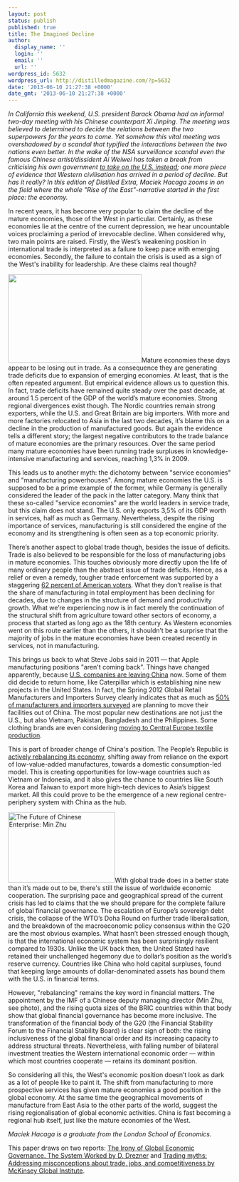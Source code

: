 ```yaml
---
layout: post
status: publish
published: true
title: The Imagined Decline
author:
  display_name: ''
  login: ''
  email: ''
  url: ''
wordpress_id: 5632
wordpress_url: http://distilledmagazine.com/?p=5632
date: '2013-06-10 21:27:38 +0000'
date_gmt: '2013-06-10 21:27:38 +0000'
---
```

<p><em>In California this weekend, U.S. president Barack Obama had an informal two-day meeting with his Chinese counterpart Xi Jinping. The meeting was believed to determined to decide the relations between the two superpowers for the years to come. Yet somehow this vital meeting was overshadowed by a scandal that typified the interactions between the two nations even better. In the wake of the NSA surveillance scandal even the famous Chinese artist/dissident Ai Weiwei has taken a break from criticising his own government <a href="http://distilledmagazine.com/wp-content/uploads/2013/06/nsa-surveillance-us-behaving-like-china" target="_blank">to take on the U.S. instead</a>; one more piece of evidence that Western civilisation has arrived in a period of decline. But has it really? In this edition of Distilled Extra, Maciek Hacaga zooms in on the field where the whole "Rise of the East"-narrative started in the first place: the economy.</em></p>
<p class="break">In recent years, it has become very popular to claim the decline of the mature economies, those of the West in particular. Certainly, as these economies lie at the centre of the current depression, we hear uncountable voices proclaiming a period of irrevocable decline. When considered why, two main points are raised. Firstly, the West’s weakening position in international trade is interpreted as a failure to keep pace with emerging economies. Secondly, the failure to contain the crisis is used as a sign of the West's inability for leadership. Are these claims real though?</p>
<p class="break"><a href="http://distilledmagazine.com/wp-content/uploads/2013/06/Victoria_Harbour_Hong_Kong.jpg"><img class=" wp-image-5638 alignleft" alt="" src="http://distilledmagazine.com/wp-content/uploads/2013/06/Victoria_Harbour_Hong_Kong-1024x681.jpg" width="300" height="198" /></a>Mature economies these days appear to be losing out in trade. As a consequence they are generating trade deficits due to expansion of emerging economies. At least, that is the often repeated argument. But empirical evidence allows us to question this. In fact, trade deficits have remained quite steady over the past decade, at around 1.5 percent of the GDP of the world’s mature economies. Strong regional divergences exist though. The Nordic countries remain strong exporters, while the U.S. and Great Britain are big importers. With more and more factories relocated to Asia in the last two decades, it’s blame this on a decline in the production of manufactured goods. But again the evidence tells a different story; the largest negative contributors to the trade balance of mature economies are the primary resources. Over the same period many mature economies have been running trade surpluses in knowledge-intensive manufacturing and services, reaching 1,3% in 2009.</p>
<p>This leads us to another myth: the dichotomy between "service economies" and "manufacturing powerhouses". Among mature economies the U.S. is supposed to be a prime example of the former, while Germany is generally considered the leader of the pack in the latter category. Many think that these so-called "service economies" are the world leaders in service trade, but this claim does not stand. The U.S. only exports 3,5% of its GDP worth in services, half as much as Germany. Nevertheless, despite the rising importance of services, manufacturing is still considered the engine of the economy and its strengthening is often seen as a top economic priority.</p>
<p class="break">There’s another aspect to global trade though, besides the issue of deficits. Trade is also believed to be responsible for the loss of manufacturing jobs in mature economies. This touches obviously more directly upon the life of many ordinary people than the abstract issue of trade deficits. Hence, as a relief or even a remedy, tougher trade enforcement was supported by a staggering <a href="http://distilledmagazine.com/wp-content/uploads/2013/06/AAM-poll-FINAL-B.pdf" target="_blank">62 percent of American voters</a>. What they don’t realise is that the share of manufacturing in total employment has been declining for decades, due to changes in the structure of demand and productivity growth. What we’re experiencing now is in fact merely the continuation of the structural shift from agriculture toward other sectors of economy, a process that started as long ago as the 18th century. As Western economies went on this route earlier than the others, it shouldn’t be a surprise that the majority of jobs in the mature economies have been created recently in services, not in manufacturing.</p>
<p>This brings us back to what Steve Jobs said in 2011 — that Apple manufacturing positions "aren't coming back". Things have changed apparently, because <a href="http://distilledmagazine.com/wp-content/uploads/2013/06/u-s-factories-leaving-china" target="_blank">U.S. companies are leaving China</a> now. Some of them did decide to return home, like Caterpillar which is establishing nine new projects in the United States. In fact, the Spring 2012 Global Retail Manufacturers and Importers Survey clearly indicates that as much as <a href="http://distilledmagazine.com/wp-content/uploads/2013/06/manufacturing-dilemma-leaving-china-going-where" target="_blank">50% of manufacturers and importers surveyed</a> are planning to move their facilities out of China. The most popular new destinations are not just the U.S., but also Vietnam, Pakistan, Bangladesh and the Philippines. Some clothing brands are even considering <a href="http://distilledmagazine.com/wp-content/uploads/2013/06/article-56963-textile-production-to-move-from-china-to-poland.html" target="_blank">moving to Central Europe textile production</a>.</p>
<p>This is part of broader change of China's position. The People’s Republic is <a href="http://distilledmagazine.com/wp-content/uploads/2013/06/china-rebalancing-wont-doom-region" target="_blank">actively rebalancing its economy</a>, shifting away from reliance on the export of low-value-added manufactures, towards a domestic consumption-led model. This is creating opportunities for low-wage countries such as Vietnam or Indonesia, and it also gives the chance to countries like South Korea and Taiwan to export more high-tech devices to Asia’s biggest market. All this could prove to be the emergence of a new regional centre-periphery system with China as the hub.</p>
<p class="break"><a href="http://distilledmagazine.com/wp-content/uploads/2013/06/Min-Zhu.jpg"><img class="wp-image-5640 alignright" alt="The Future of Chinese Enterprise: Min Zhu" src="http://distilledmagazine.com/wp-content/uploads/2013/06/Min-Zhu-300x197.jpg" width="240" height="158" /></a>With global trade does in a better state than it’s made out to be, there's still the issue of worldwide economic cooperation. The surprising pace and geographical spread of the current crisis has led to claims that the we should prepare for the complete failure of global financial governance. The escalation of Europe’s sovereign debt crisis, the collapse of the WTO’s Doha Round on further trade liberalisation, and the breakdown of the macroeconomic policy consensus within the G20 are the most obvious examples. What hasn’t been stressed enough though, is that the international economic system has been surprisingly resilient compared to 1930s. Unlike the UK back then, the United Stated have retained their unchallenged hegemony due to dollar’s position as the world’s reserve currency. Countries like China who hold capital surpluses, found that keeping large amounts of dollar-denominated assets has bound them with the U.S. in financial terms.</p>
<p>However, "rebalancing" remains the key word in financial matters. The appointment by the IMF of a Chinese deputy managing director (Min Zhu, see photo), and the rising quota sizes of the BRIC countries within that body show that global financial governance has become more inclusive. The transformation of the financial body of the G20 (the Financial Stability Forum to the Financial Stability Board) is clear sign of both: the rising inclusiveness of the global financial order and its increasing capacity to address structural threats. Nevertheless, with falling number of bilateral investment treaties the Western international economic order — within which most countries cooperate — retains its dominant position.</p>
<p class="break">So considering all this, the West's economic position doesn’t look as dark as a lot of people like to paint it. The shift from manufacturing to more prospective services has given mature economies a good position in the global economy. At the same time the geographical movements of manufacture from East Asia to the other parts of the world, suggest the rising regionalisation of global economic activities. China is fast becoming a regional hub itself, just like the mature economies of the West.</p>
<p class="break"><em>Maciek Hacaga is a graduate from the London School of Economics.</em></p>
<p>This paper draws on two reports: <a href="http://distilledmagazine.com/wp-content/uploads/2013/06/p29101" target="_blank">The Irony of Global Economic Governance. The System Worked by D. Drezner</a> and <a href="http://distilledmagazine.com/wp-content/uploads/2013/06/six_myths_about_trade" target="_blank">Trading myths: Addressing misconceptions about trade, jobs, and competitiveness by McKinsey Global Institute</a>.</p>

